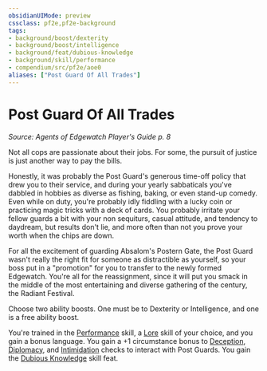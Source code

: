 ```yaml
---
obsidianUIMode: preview
cssclass: pf2e,pf2e-background
tags:
- background/boost/dexterity
- background/boost/intelligence
- background/feat/dubious-knowledge
- background/skill/performance
- compendium/src/pf2e/aoe0
aliases: ["Post Guard Of All Trades"]
---
```

# Post Guard Of All Trades
*Source: Agents of Edgewatch Player's Guide p. 8*  

Not all cops are passionate about their jobs. For some, the pursuit of justice is just another way to pay the bills.

Honestly, it was probably the Post Guard's generous time-off policy that drew you to their service, and during your yearly sabbaticals you've dabbled in hobbies as diverse as fishing, baking, or even stand-up comedy. Even while on duty, you're probably idly fiddling with a lucky coin or practicing magic tricks with a deck of cards. You probably irritate your fellow guards a bit with your non sequiturs, casual attitude, and tendency to daydream, but results don't lie, and more often than not you prove your worth when the chips are down.

For all the excitement of guarding Absalom's Postern Gate, the Post Guard wasn't really the right fit for someone as distractible as yourself, so your boss put in a "promotion" for you to transfer to the newly formed Edgewatch. You're all for the reassignment, since it will put you smack in the middle of the most entertaining and diverse gathering of the century, the Radiant Festival.

Choose two ability boosts. One must be to Dexterity or Intelligence, and one is a free ability boost.

You're trained in the [Performance](/compendium/skills.md#Performance) skill, a [Lore](/compendium/skills.md#Lore) skill of your choice, and you gain a bonus language. You gain a +1 circumstance bonus to [Deception](/compendium/skills.md#Deception), [Diplomacy](/compendium/skills.md#Diplomacy), and [Intimidation](/compendium/skills.md#Intimidation) checks to interact with Post Guards. You gain the [Dubious Knowledge](/compendium/feats/dubious-knowledge.md) skill feat.